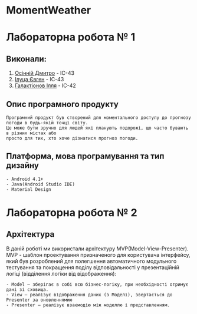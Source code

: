 # MomentWeather

# Лабораторна робота  № 1 
## Виконали:
1. [Осінній Дмитро](https://github.com/DimaOsinnii) - ІС-43
2. [Ілуца Євген](https://github.com/jandernx) - ІС-43
3. [Галактіонов Ілля](https://github.com/Dayrann) - ІС-42

## Опис програмного продукту
    Програмний продукт був створений для моментального доступу до прогнозу погоди в будь-якій точці світу.
    Це може бути зручно для людей які планують подорожі, що часто бувають в різних містах або 
    просто для тих, хто хоче дізнатися прогноз погоди. 
## Платформа, мова програмування та тип дизайну
    - Android 4.1+
    - Java(Android Studio IDE)
    - Material Design


# Лабораторна робота  № 2
## Архітектура
   В даній роботі ми використали архітектуру MVP(Model-View-Presenter).
   MVP - шаблон проектування призначеного для користувача інтерфейсу, який був розроблений для полегшення автоматичного модульного     тестування та покращення поділу відповідальності у презентаційній логіці (відділення логіки від відображення):

    - Model — зберігає в собі всю бізнес-логіку, при необхідності отримує дані зі сховища.
    - View — реалізує відображення даних (з Моделі), звертається до Presenter за оновленнямию
    - Presenter — реалізує взаємодію між моделлю і представленням.
